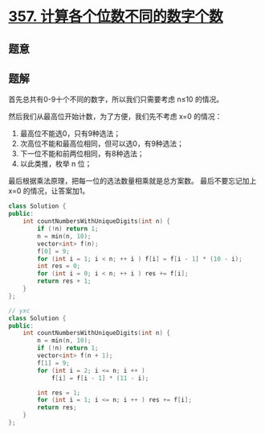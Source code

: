 #  [357. 计算各个位数不同的数字个数](https://leetcode-cn.com/problems/count-numbers-with-unique-digits/)

## 题意



## 题解

首先总共有0-9十个不同的数字，所以我们只需要考虑 n≤10 的情况。

然后我们从最高位开始计数，为了方便，我们先不考虑 x=0 的情况：

1.  最高位不能选0，只有9种选法；
2.  次高位不能和最高位相同，但可以选0，有9种选法；
3.  下一位不能和前两位相同，有8种选法；
4.  以此类推，枚举 n 位；

最后根据乘法原理，把每一位的选法数量相乘就是总方案数。
最后不要忘记加上 x=0
 的情况，让答案加1。

```c++
class Solution {
public:
    int countNumbersWithUniqueDigits(int n) {
        if (!n) return 1;
        n = min(n, 10);
        vector<int> f(n);
        f[0] = 9;
        for (int i = 1; i < n; ++ i ) f[i] = f[i - 1] * (10 - i);
        int res = 0;
        for (int i = 0; i < n; ++ i ) res += f[i];
        return res + 1;
    }
};

// yxc
class Solution {
public:
    int countNumbersWithUniqueDigits(int n) {
        n = min(n, 10);
        if (!n) return 1;
        vector<int> f(n + 1);
        f[1] = 9;
        for (int i = 2; i <= n; i ++ )
            f[i] = f[i - 1] * (11 - i);

        int res = 1;
        for (int i = 1; i <= n; i ++ ) res += f[i];
        return res;
    }
};
```



```python3

```

